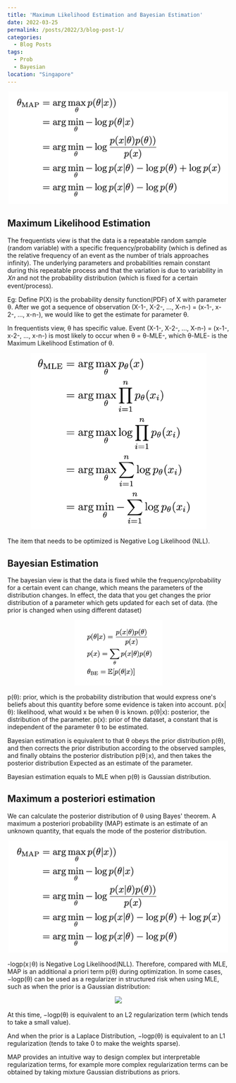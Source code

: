 ```yaml
---
title: 'Maximum Likelihood Estimation and Bayesian Estimation'
date: 2022-03-25
permalink: /posts/2022/3/blog-post-1/
categories:
  - Blog Posts
tags:
  - Prob
  - Bayesian
location: "Singapore"
---
```

<div align = 'center'>
<img src='/images/Bayesian_Formular3.png' width = "500" >
</div>

## Maximum Likelihood Estimation

The frequentists view is that the data is a repeatable random sample (random variable) with a specific frequency/probability (which is defined as the relative frequency of an event as the number of trials approaches infinity). The underlying parameters and probabilities remain constant during this repeatable process and that the variation is due to variability in 𝑋𝑛 and not the probability distribution (which is fixed for a certain event/process).

Eg:
Define P(X) is the probability density function(PDF) of X with parameter θ. After we got a sequence of observation (X-1-, X-2-, ..., X-n-) = (x-1-, x-2-, ..., x-n-), we would like to get the estimate for parameter θ.

In frequentists view, θ has specific value. Event (X-1-, X-2-, ..., X-n-) = (x-1-, x-2-, ..., x-n-) is most likely to occur when θ = θ-MLE-, which θ-MLE- is the Maximum Likelihood Estimation of θ.

<div align = 'center'>
<img src='/images/Bayeisan_Fomular.png' width = "400" >
</div>

The item that needs to be optimized is Negative Log Likelihood (NLL). 

## Bayesian Estimation


The bayesian view is that the data is fixed while the frequency/probability for a certain event can change, which means the parameters of the distribution changes. In effect, the data that you get changes the prior distribution of a parameter which gets updated for each set of data. (the prior is changed when using different dataset)


<div align = 'center'>
<img src='/images/Bayesian_Formular2.png' width = "200" >
</div>

p(θ): prior, which is the probability distribution that would express one's beliefs about this quantity before some evidence is taken into account. 
p(x|θ): likelihood, what would x be when θ is known.
p(θ|x): posterior, the distribution of the parameter.
p(x): prior of the dataset, a constant that is independent of the parameter θ to be estimated.

Bayesian estimation is equivalent to that θ obeys the prior distribution p(θ), and then corrects the prior distribution according to the observed samples, and finally obtains the posterior distribution p(θ∣x), and then takes the posterior distribution Expected as an estimate of the parameter.

Bayesian estimation equals to MLE when p(θ) is Gaussian distribution.


## Maximum a posteriori estimation  

We can calculate the posterior distribution of θ using Bayes' theorem.
A maximum a posteriori probability (MAP) estimate is an estimate of an unknown quantity, that equals the mode of the posterior distribution. 

<div align = 'center'>
<img src='/images/Bayesian_Formular3.png' width = "500" >
</div>

-logp(x<code>&#124;</code>θ) is Negative Log Likelihood(NLL). Therefore, compared with MLE, MAP is an additional a priori term p(θ) during optimization. In some cases, −logp(θ) can be used as a regularizer in structured risk when using MLE, such as when the prior is a Gaussian distribution:

<div align = 'center'>
<img src='/images/Bayeisan_Fomular4.png' width = "100" >
</div>

At this time, −logp(θ) is equivalent to an L2 regularization term (which tends to take a small value).

And when the prior is a Laplace Distribution, −logp(θ) is equivalent to an L1 regularization (tends to take 0 to make the weights sparse).

MAP provides an intuitive way to design complex but interpretable regularization terms, for example more complex regularization terms can be obtained by taking mixture Gaussian distributions as priors.